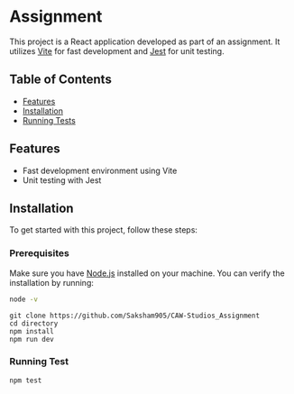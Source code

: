 # Assignment

This project is a React application developed as part of an assignment. It utilizes [Vite](https://vitejs.dev/) for fast development and [Jest](https://jestjs.io/) for unit testing.

## Table of Contents

- [Features](#features)
- [Installation](#installation)
- [Running Tests](#running-tests)


## Features

- Fast development environment using Vite
- Unit testing with Jest

## Installation

To get started with this project, follow these steps:

### Prerequisites

Make sure you have [Node.js](https://nodejs.org/) installed on your machine. You can verify the installation by running:

```bash
node -v
```
```
git clone https://github.com/Saksham905/CAW-Studios_Assignment
cd directory
npm install
npm run dev
```

### Running Test
```
npm test
```

